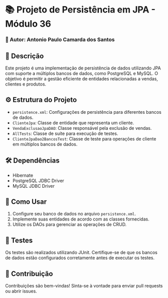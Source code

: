# 📚 Projeto de Persistência em JPA - Módulo 36
### 👤 Autor: Antonio Paulo Camarda dos Santos

## 🌟 Descrição
Este projeto é uma implementação de persistência de dados utilizando JPA com suporte a múltiplos bancos de dados, como PostgreSQL e MySQL. O objetivo é permitir a gestão eficiente de entidades relacionadas a vendas, clientes e produtos.

## ⚙️ Estrutura do Projeto
- `persistence.xml`: Configurações de persistência para diferentes bancos de dados.
- `ClienteJpa`: Classe de entidade que representa um cliente.
- `VendaExclusaoJpaDAO`: Classe responsável pela exclusão de vendas.
- `AllTests`: Classe de suíte para execução de testes.
- `ClienteJpaDao2BancosTest`: Classe de teste para operações de cliente em múltiplos bancos de dados.

## 🛠️ Dependências
- Hibernate
- PostgreSQL JDBC Driver
- MySQL JDBC Driver

## 🚀 Como Usar
1. Configure seu banco de dados no arquivo `persistence.xml`.
2. Implemente suas entidades de acordo com as classes fornecidas.
3. Utilize os DAOs para gerenciar as operações de CRUD.

## 🧪 Testes
Os testes são realizados utilizando JUnit. Certifique-se de que os bancos de dados estão configurados corretamente antes de executar os testes.

## 📜 Contribuição
Contribuições são bem-vindas! Sinta-se à vontade para enviar pull requests ou abrir issues.
